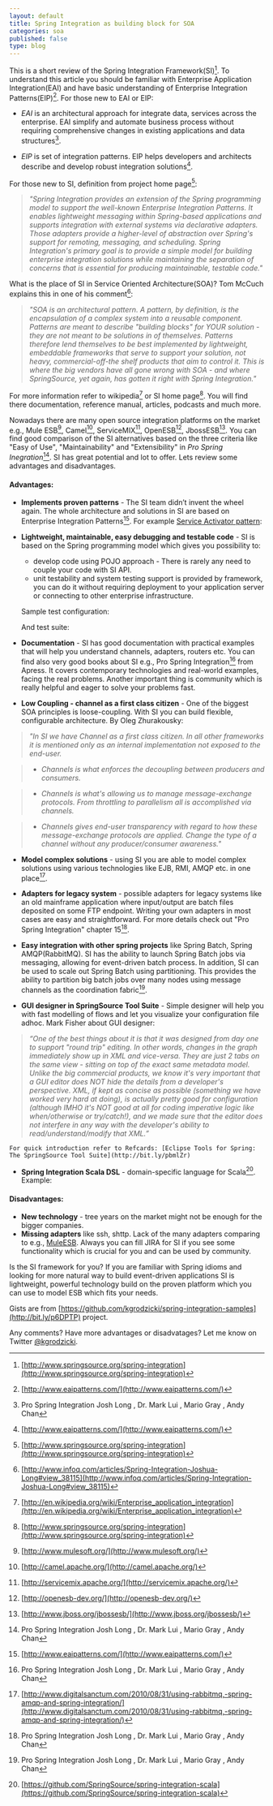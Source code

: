 ```yaml
---
layout: default
title: Spring Integration as building block for SOA
categories: soa
published: false
type: blog
---
```


This is a short review of the Spring Integration Framework(SI)[^si]. 
To understand this article you should be familiar with Enterprise Application Integration(EAI) and have
basic understanding of Enterprise Integration Patterns(EIP)[^eip].
For those new to EAI or EIP:

* _EAI_ is an architectural approach for integrate data, services across the enterprise. EAI simplify and
automate business process without requiring comprehensive changes in existing applications and data structures[^psi].

* _EIP_ is set of integration patterns. EIP helps developers and architects describe and develop robust integration solutions[^eip].

For those new to SI, definition from project home page[^si]:
> _"Spring Integration provides an extension of the Spring programming model to support the well-known Enterprise_
> _Integration Patterns. It enables lightweight messaging within Spring-based applications and supports integration_
> _with external systems via declarative adapters. Those adapters provide a higher-level of abstraction over Spring's_
> _support for remoting, messaging, and scheduling. Spring Integration's primary goal is to provide a simple model_
> _for building enterprise integration solutions while maintaining the separation of concerns that is_
> _essential for producing maintainable, testable code."_

What is the place of SI in Service Oriented Architecture(SOA)? Tom McCuch explains this in one of his comment[^tmc]:
> _"SOA is an architectural pattern. A pattern, by definition, is the encapsulation_
> _of a complex system into a reusable component. Patterns are meant to describe_
> _"building blocks" for YOUR solution - they are not meant to be solutions in of_
> _themselves. Patterns therefore lend themselves to be best implemented by lightweight,_
> _embeddable frameworks that serve to support your solution, not heavy, commercial-off-the_
> _shelf products that aim to control it. This is where the big vendors have all gone wrong with_
> _SOA - and where SpringSource, yet again, has gotten it right with Spring Integration."_

For more information refer to wikipedia[^eai] or SI home page[^si].
You will find there documentation, reference manual, articles, podcasts and much more.

Nowadays there are many open source integration platforms on the market e.g., Mule ESB[^muleESB], Camel[^camel], ServiceMIX[^sm], OpenESB[^openESB], JbossESB[^jbossESB].
You can find good comparison of the SI alternatives based on the three criteria like "Easy of Use", "Maintainability" and "Extensibility"
in _Pro Spring Inegration_[^psi]. 
SI has great potential and lot to offer. Lets review some advantages and disadvantages.

#### Advantages:

* __Implements proven patterns__ - The SI team didn’t invent the wheel again. The whole architecture 
and solutions in SI are based on Enterprise Integration Patterns[^eip]. 
  For example [Service Activator pattern](http://bit.ly/riOKGt):
  <script src="https://gist.github.com/1139466.js?file=gistfile1.xml">
  </script>

* __Lightweight, maintainable, easy debugging and testable code__ - SI is based on the Spring programming model which gives you possibility to:
    * develop code using POJO approach - There is rarely any need to couple your code with SI API.
    * unit testability and system testing support is provided by framework, you can do it without requiring deployment to your application server or connecting to other enterprise infrastructure.

    Sample test configuration:
    <script src="https://gist.github.com/1139498.js?file=ServiceActivatorTest-context.xml">
    </script>

    And test suite:
    <script src="https://gist.github.com/1139498.js?file=ServiceActivatorTest.scala">
    </script>

* __Documentation__ - SI has good documentation with practical examples that will help 
you understand channels, adapters, routers etc. You can find also very good books 
about SI e.g., Pro Spring Integration[^psi] from Apress. It covers contemporary technologies 
and real-world examples, facing the real problems. Another important thing is community 
which is really helpful and eager to solve your problems fast.

* __Low Coupling - channel as a first class citizen__ -
One of the biggest SOA principles is loose-coupling. With SI you can build flexible, configurable architecture.
By Oleg Zhurakousky: 
> _"In SI we have Channel as a first class citizen. In all other frameworks it is mentioned only as an internal implementation not exposed to the end-user._

>    * _Channels is what enforces the decoupling between producers and consumers._

>    * _Channels is what's allowing us to manage message-exchange protocols. From throttling to parallelism all is accomplished via channels._

>    * _Channels gives end-user transparency with regard to how these message-exchange protocols are applied. Change the type of a channel without any producer/consumer awareness."_

* __Model complex solutions__ - using SI you are able to model complex solutions using various technologies 
like EJB, RMI, AMQP etc. in one place[^dsblog].

* __Adapters for legacy system__ - possible adapters for legacy systems like an old mainframe 
application where input/output are batch files deposited on some FTP endpoint. Writing your own adapters in most cases are easy and straightforward. For more 
details check out "Pro Spring Integration" chapter 15[^psi].

* __Easy integration with other spring projects__  like Spring Batch, Spring AMQP(RabbitMQ). 
SI has the ability to launch Spring Batch jobs via messaging, 
allowing for event-driven batch process. In addition, SI can be used to scale 
out Spring Batch using partitioning. This provides the ability to partition big 
batch jobs over many nodes using message channels as the coordination fabric[^psi].

* __GUI designer in SpringSource Tool Suite__ - Simple designer will help you with fast modelling of flows and let you visualize your configuration file adhoc.
Mark Fisher about GUI designer:
> _“One of the best things about it is that it was designed from day one to support "round trip" editing._
> _In other words, changes in the graph immediately show up in XML and vice-versa. They are just 2 tabs_
> _on the same view - sitting on top of the exact same metadata model. Unlike the big commercial products,_
> _we know it's very important that a GUI editor does NOT hide the details from a developer's perspective._
> _XML, if kept as concise as possible (something we have worked very hard at doing), is actually pretty_
> _good for configuration (although IMHO it's NOT good at all for coding imperative logic like when/otherwise_
> _or try/catch!), and we made sure that the editor does not interfere in any way with the developer's ability to read/understand/modify that XML.”_

    For quick introduction refer to Refcards: [Eclipse Tools for Spring: The SpringSource Tool Suite](http://bit.ly/pbmlZr)

* __Spring Integration Scala DSL__ - domain-specific language for Scala[^dsl]. Example:

    <script src="https://gist.github.com/1141786.js?file=DslDemo.scala">
    </script>

#### Disadvantages:
* __New technology__ - tree years on the market might not be enough for the bigger companies.
* __Missing adapters__ like ssh, shttp. Lack of the many adapters comparing to e.g., [MuleESB](http://bit.ly/ohrEq4). Always you can
fill JIRA for SI if you see some functionality which is crucial for you and can be used by community.

Is the SI framework for you? If you are familiar with Spring idioms and looking for more natural way to build event-driven applications SI is lightweight,
powerful technology build on the proven platform which you can use to model ESB which fits your needs.

Gists are from [https://github.com/kgrodzicki/spring-integration-samples](http://bit.ly/p6DPTP) project.

Any comments? Have more advantages or disadvatages? Let me know on Twitter [@kgrodzicki](http://bit.ly/t-kgrodzicki).

[^eai]: [http://en.wikipedia.org/wiki/Enterprise_application_integration](http://en.wikipedia.org/wiki/Enterprise_application_integration)

[^eip]: [http://www.eaipatterns.com/](http://www.eaipatterns.com/)

[^dsblog]: [http://www.digitalsanctum.com/2010/08/31/using-rabbitmq,-spring-amqp-and-spring-integration/](http://www.digitalsanctum.com/2010/08/31/using-rabbitmq,-spring-amqp-and-spring-integration/)

[^siftips]: [http://forum.springsource.org/showthread.php?109838-Tips-for-article-about-Spring-Integration](http://forum.springsource.org/showthread.php?109838-Tips-for-article-about-Spring-Integration)

[^sijl]: [http://www.infoq.com/articles/Spring-Integration-Joshua-Long](http://www.infoq.com/articles/Spring-Integration-Joshua-Long)

[^si]: [http://www.springsource.org/spring-integration](http://www.springsource.org/spring-integration)

[^psi]: Pro Spring Integration Josh Long , Dr. Mark Lui , Mario Gray , Andy Chan

[^tmc]: [http://www.infoq.com/articles/Spring-Integration-Joshua-Long#view_38115](http://www.infoq.com/articles/Spring-Integration-Joshua-Long#view_38115)

[^dsl]: [https://github.com/SpringSource/spring-integration-scala](https://github.com/SpringSource/spring-integration-scala)

[^muleESB]: [http://www.mulesoft.org/](http://www.mulesoft.org/)

[^camel]: [http://camel.apache.org/](http://camel.apache.org/)

[^sm]: [http://servicemix.apache.org/](http://servicemix.apache.org/)

[^openESB]: [http://openesb-dev.org/](http://openesb-dev.org/)

[^jbossESB]: [http://www.jboss.org/jbossesb/](http://www.jboss.org/jbossesb/)
